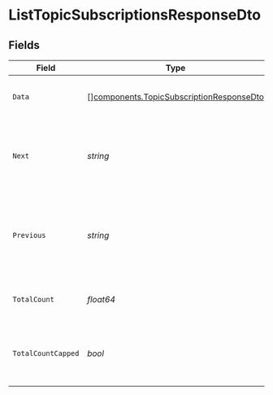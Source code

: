 # ListTopicSubscriptionsResponseDto


## Fields

| Field                                                                                                | Type                                                                                                 | Required                                                                                             | Description                                                                                          |
| ---------------------------------------------------------------------------------------------------- | ---------------------------------------------------------------------------------------------------- | ---------------------------------------------------------------------------------------------------- | ---------------------------------------------------------------------------------------------------- |
| `Data`                                                                                               | [][components.TopicSubscriptionResponseDto](../../models/components/topicsubscriptionresponsedto.md) | :heavy_check_mark:                                                                                   | List of returned Topic Subscriptions                                                                 |
| `Next`                                                                                               | *string*                                                                                             | :heavy_check_mark:                                                                                   | The cursor for the next page of results, or null if there are no more pages.                         |
| `Previous`                                                                                           | *string*                                                                                             | :heavy_check_mark:                                                                                   | The cursor for the previous page of results, or null if this is the first page.                      |
| `TotalCount`                                                                                         | *float64*                                                                                            | :heavy_check_mark:                                                                                   | The total count of items (up to 50,000)                                                              |
| `TotalCountCapped`                                                                                   | *bool*                                                                                               | :heavy_check_mark:                                                                                   | Whether there are more than 50,000 results available                                                 |